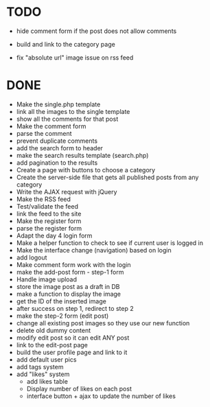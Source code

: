 TODO
====


* hide comment form if the post does not allow comments

* build and link to the category page

* fix "absolute url" image issue on rss feed


DONE
====
* Make the single.php template
* link all the images to the single template
* show all the comments for that post
* Make the comment form
* parse the comment
* prevent duplicate comments
* add the search form to header
* make the search results template (search.php)
* add pagination to the results
* Create a page with buttons to choose a category 
* Create the server-side file that gets all published posts from any category 
* Write the AJAX request with jQuery
* Make the RSS feed
* Test/validate the feed
* link the feed to the site
* Make the register form
* parse the register form
* Adapt the day 4 login form 
* Make a helper function to check to see if current user is logged in
* Make the interface change (navigation) based on login
* add logout
* Make comment form work with the login
* make the add-post form - step-1 form
* Handle image upload
* store the image post as a draft in DB
* make a function to display the image
* get the ID of the inserted image
* after success on step 1, redirect to step 2
* make the step-2 form (edit post)
* change all existing post images so they use our new function
* delete old dummy content
* modify edit post so it can edit ANY post 
* link to the edit-post page
* build the user profile page and link to it
* add default user pics
* add tags system
* add "likes" system
	* add likes table
	* Display number of likes on each post
	* interface button + ajax to update the number of likes